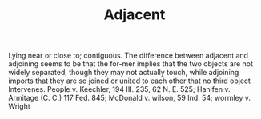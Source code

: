 ---
title: Adjacent
letter: A
permalink: "/definitions/adjacent.html"
body: Lying near or close to; contiguous. The difference between adjacent and adjoining
  seems to be that the for-mer implies that the two objects are not widely separated,
  though they may not actually touch, while adjoining imports that they are so joined
  or united to each other that no third object Intervenes. People v. Keechler, 194
  III. 235, 62 N. E. 525; Hanifen v. Armitage (C. C.) 117 Fed. 845; McDonald v. wilson,
  59 Ind. 54; wormley v. Wright
published_at: '2018-07-07'
source: Black's Law Dictionary
layout: post
---